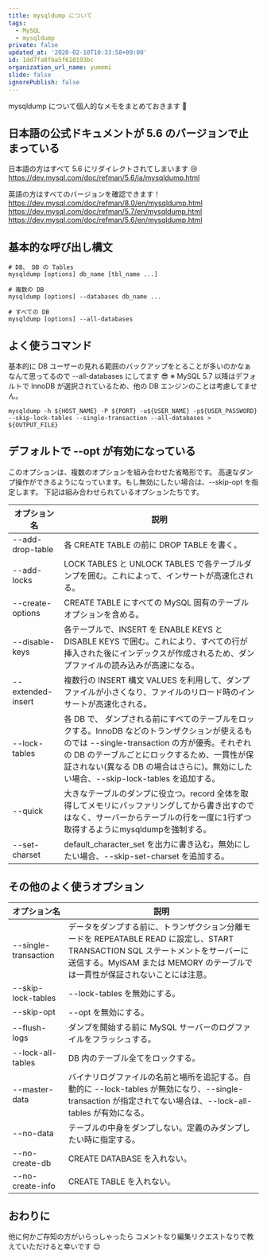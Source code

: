 ```yaml
---
title: mysqldump について
tags:
  - MySQL
  - mysqldump
private: false
updated_at: '2020-02-10T10:33:58+09:00'
id: 1dd7fa8fba5f610193bc
organization_url_name: yumemi
slide: false
ignorePublish: false
---
```

mysqldump について個人的なメモをまとめておきます :robot:

## 日本語の公式ドキュメントが 5.6 のバージョンで止まっている

日本語の方はすべて 5.6 にリダイレクトされてしまいます :cry:
https://dev.mysql.com/doc/refman/5.6/ja/mysqldump.html

英語の方はすべてのバージョンを確認できます！
https://dev.mysql.com/doc/refman/8.0/en/mysqldump.html
https://dev.mysql.com/doc/refman/5.7/en/mysqldump.html
https://dev.mysql.com/doc/refman/5.6/en/mysqldump.html

## 基本的な呼び出し構文

```shell
# DB、 DB の Tables
mysqldump [options] db_name [tbl_name ...]

# 複数の DB
mysqldump [options] --databases db_name ...

# すべての DB
mysqldump [options] --all-databases
```

## よく使うコマンド

基本的に DB ユーザーの見れる範囲のバックアップをとることが多いのかなぁ
なんて思ってるので --all-databases にしてます :sunglasses:
※ MySQL 5.7 以降はデフォルトで InnoDB が選択されているため、他の DB エンジンのことは考慮してません。

```shell
mysqldump -h ${HOST_NAME} -P ${PORT} -u${USER_NAME} -p${USER_PASSWORD} --skip-lock-tables --single-transaction --all-databases > ${OUTPUT_FILE}
```

## デフォルトで --opt が有効になっている

このオプションは、複数のオプションを組み合わせた省略形です。
高速なダンプ操作ができるようになっています。もし無効にしたい場合は、--skip-opt を指定します。
下記は組み合わせられているオプションたちです。

オプション名 | 説明
--- | ---
--add-drop-table | 各 CREATE TABLE の前に DROP TABLE を書く。
--add-locks | LOCK TABLES と UNLOCK TABLES で各テーブルダンプを囲む。これによって、インサートが高速化される。
--create-options | CREATE TABLE にすべての MySQL 固有のテーブルオプションを含める。
--disable-keys | 各テーブルで、INSERT を ENABLE KEYS と DISABLE KEYS で囲む。これにより、すべての行が挿入された後にインデックスが作成されるため、ダンプファイルの読み込みが高速になる。
--extended-insert | 複数行の INSERT 構文 VALUES を利用して、ダンプファイルが小さくなり、ファイルのリロード時のインサートが高速化される。
--lock-tables | 各 DB で、 ダンプされる前にすべてのテーブルをロックする。InnoDB などのトランザクションが使えるものでは --single-transaction の方が優秀。それぞれの DB のテーブルごとにロックするため、一貫性が保証されない(異なる DB の場合はさらに)。無効にしたい場合、--skip-lock-tables を追加する。
--quick | 大きなテーブルのダンプに役立つ。record 全体を取得してメモリにバッファリングしてから書き出すのではなく、サーバーからテーブルの行を一度に1行ずつ取得するようにmysqldumpを強制する。
--set-charset | default_character_set を出力に書き込む。無効にしたい場合、--skip-set-charset を追加する。

## その他のよく使うオプション

オプション名 | 説明
--- | ---
--single-transaction | データをダンプする前に、トランザクション分離モードを REPEATABLE READ に設定し、START TRANSACTION SQL ステートメントをサーバーに送信する。MyISAM または MEMORY のテーブルでは一貫性が保証されないことには注意。
--skip-lock-tables | --lock-tables を無効にする。
--skip-opt | --opt を無効にする。
--flush-logs | ダンプを開始する前に MySQL サーバーのログファイルをフラッシュする。
--lock-all-tables | DB 内のテーブル全てをロックする。
--master-data | バイナリログファイルの名前と場所を追記する。自動的に --lock-tables が無効になり、--single-transaction が指定されてない場合は、--lock-all-tables が有効になる。
--no-data | テーブルの中身をダンプしない。定義のみダンプしたい時に指定する。
--no-create-db | CREATE DATABASE を入れない。
--no-create-info | CREATE TABLE を入れない。

## おわりに

他に何かご存知の方がいらっしゃったら
コメントなり編集リクエストなりで教えていただけると幸いです :relieved:
